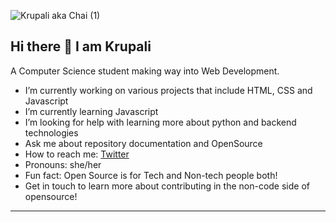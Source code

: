 ![Krupali aka Chai (1)](https://user-images.githubusercontent.com/99717469/194832040-54d4dcd4-8c8d-414c-88fd-a15a7f103f79.png)



## Hi there 👋 I am Krupali

A Computer Science student making way into Web Development. 

- I’m currently working on various projects that include HTML, CSS and Javascript
- I’m currently learning Javascript
- I’m looking for help with learning more about python and backend technologies
- Ask me about repository documentation and OpenSource
- How to reach me: [Twitter](https://twitter.com/chai_really)
- Pronouns: she/her
- Fun fact: Open Source is for Tech and Non-tech people both!
- Get in touch to learn more about contributing in the non-code side of opensource!

-----

